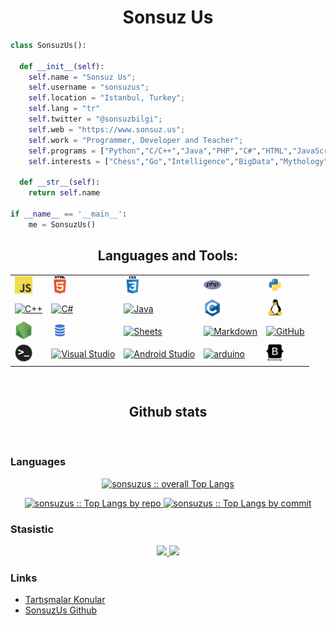 <h1 align="center">
  <b>Sonsuz Us</b>
</h1>

```python
class SonsuzUs():
    
  def __init__(self):
    self.name = "Sonsuz Us";
    self.username = "sonsuzus";
    self.location = "Istanbul, Turkey";
    self.lang = "tr"
    self.twitter = "@sonsuzbilgi";
    self.web = "https://www.sonsuz.us";
    self.work = "Programmer, Developer and Teacher";
    self.programs = ["Python","C/C++","Java","PHP","C#","HTML","JavaScript","Basic","SQL","Algorithm"];
    self.interests = ["Chess","Go","Intelligence","BigData","Mythology","Dreams"];
  
  def __str__(self):
    return self.name

if __name__ == '__main__':
    me = SonsuzUs()
```

<h2 align="center">Languages and Tools:</h3>

<table align="center">
    <tbody>
        <tr>
            <td><a href="#"><img alt="JavaScript" title="JavaScript" height="28px"
                        src="https://raw.githubusercontent.com/github/explore/80688e429a7d4ef2fca1e82350fe8e3517d3494d/topics/javascript/javascript.png" /></a>
            </td>
            <td><a href="#"><img alt="HTML5" title="HTML5" height="28px"
                        src="https://raw.githubusercontent.com/github/explore/80688e429a7d4ef2fca1e82350fe8e3517d3494d/topics/html/html.png" /></a>
            </td>
            <td><a href="#"><img alt="CSS3" title="CSS3" height="28px"
                        src="https://raw.githubusercontent.com/github/explore/80688e429a7d4ef2fca1e82350fe8e3517d3494d/topics/css/css.png" /></a>
            </td>
            <td><a href="#"><img alt="PHP" title="PHP" height="28px"
                        src="https://raw.githubusercontent.com/github/explore/80688e429a7d4ef2fca1e82350fe8e3517d3494d/topics/php/php.png" /></a>
            </td>
            <td><a href="#"><img alt="Python" title="Python" height="28px"
                        src="https://raw.githubusercontent.com/github/explore/80688e429a7d4ef2fca1e82350fe8e3517d3494d/topics/python/python.png" /></a>
            </td>
        </tr>
        <tr>
            <td><a href="#"><img alt="C++" title="C++" height="28px"
                        src="https://img.icons8.com/color/48/000000/c-plus-plus-logo.png" /></a></td>
            <td><a href="#"><img alt="C#" title="C#" height="28px"
                        src="https://img.icons8.com/color/48/000000/c-sharp-logo.png" /></a></td>
            <td><a href="#"><img alt="Java" title="Java" height="28px"
                        src="https://img.icons8.com/color/48/000000/java-coffee-cup-logo.png" /></a></td>
            <td><a href="#"><img src="https://raw.githubusercontent.com/devicons/devicon/master/icons/c/c-original.svg" alt="c" title="C" width="28px" height="28px"/></a>
            </td>
            <td><a href="#"><img src="https://raw.githubusercontent.com/devicons/devicon/master/icons/linux/linux-original.svg" alt="linux" title="Linux" width="28px" height="28px"/></a></td>
        </tr>
        <tr>
            <td><a href="#"><img alt="NodeJS" title="NodeJS" height="28px"
                        src="https://raw.githubusercontent.com/github/explore/80688e429a7d4ef2fca1e82350fe8e3517d3494d/topics/nodejs/nodejs.png" /></a>
            </td>
            <td><a href="#"><img alt="SQL" title="SQL" height="28px"
                        src="https://raw.githubusercontent.com/github/explore/80688e429a7d4ef2fca1e82350fe8e3517d3494d/topics/sql/sql.png" /></a>
            </td>
            <td><a href="#"><img alt="Sheets" title="Sheets" height="28px"
                        src="https://img.icons8.com/color/48/000000/google-sheets.png" /></a></td>
            <td><a href="#"><img alt="Markdown" title="Markdown" height="28px"
                        src="https://i.imgur.com/eO5z1xV.png" /></a></td>
            <td><a href="#"><img alt="GitHub" title="GitHub" height="28px"
                        src="https://i.imgur.com/DZgetVv.png" /></a>
            </td>
        </tr>
        <tr>
            <td><a href="#"><img alt="Terminal" title="Terminal" height="28px"
                        src="https://raw.githubusercontent.com/github/explore/80688e429a7d4ef2fca1e82350fe8e3517d3494d/topics/terminal/terminal.png" /></a>
            </td>
            <td><a href="#"><img alt="Visual Studio" title="Visual Studio Code" height="28px"
                        src="https://img.icons8.com/fluent/48/000000/visual-studio-code-2019.png" /></a></td>
            <td><a href="#"><img alt="Android Studio" title="Android Studio" height="28px"
                        src="https://i.imgur.com/6nJGNMN.png" /></a></td>
            <td><a href="#"><img src="https://cdn.worldvectorlogo.com/logos/arduino-1.svg" alt="arduino" title="Arduino" width="28px" height="28px"/></a></td>
            <td><a href="#"><img src="https://raw.githubusercontent.com/devicons/devicon/master/icons/bootstrap/bootstrap-plain-wordmark.svg" alt="bootstrap" title="Bootstrap" width="28px" height="28px"/></a></td>
        </tr>
    </tbody>
</table>
<br/>

<h2 align="center"> Github stats </h2>
      <br/>
    
  <h3>Languages</h3>
            <p align="center">
        <a href="https://github.com/sonsuzus/">
          <img src="https://github-readme-stats.vercel.app/api/top-langs/?username=sonsuzus&langs_count=6&theme=gruvbox&layout=compact&hide_border=true"
          alt="sonsuzus :: overall Top Langs " /></a>
      </p>
        <p align="center">
          <a href="https://github.com/sonsuzus/">
          <img width="45%" src="https://github-profile-summary-cards.vercel.app/api/cards/repos-per-language?username=sonsuzus&theme=gruvbox&layout=compact&hide_border=true"
          alt="sonsuzus :: Top Langs by repo" />
          <img width="45%" src="https://github-profile-summary-cards.vercel.app/api/cards/most-commit-language?username=sonsuzus&theme=gruvbox&layout=compact&hide_border=true"
          alt="sonsuzus :: Top Langs by commit" />
          </a>
 </br>

    
  <h3>Stasistic</h3>
        <p align="center">
          <a href="https://github.com/sonsuzus/">
          <img width="49.5%" src="https://github-readme-stats.vercel.app/api?username=sonsuzus&show_icons=true&theme=gruvbox&hide_border=true" />
          <img width="49.5%" src="https://github-readme-streak-stats.herokuapp.com/?user=sonsuzus&theme=gruvbox&hide_border=true" />
          </a>
       </p>
  
<h3>Links</h3>

* [Tartışmalar Konular](https://github.com/sonsuzus/sonsuzus/discussions)
* [SonsuzUs Github](https://sonsuzus.github.io)
